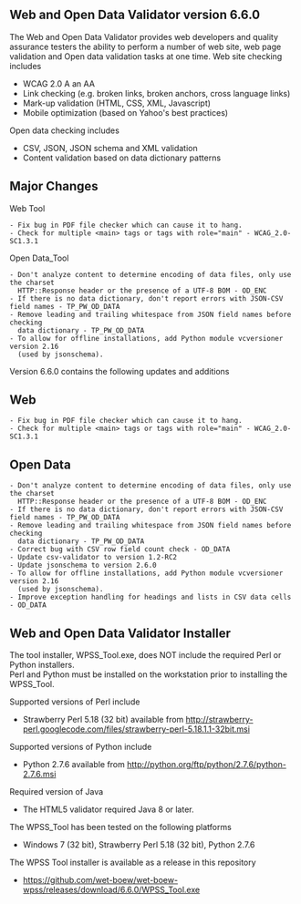 ## Web and Open Data Validator version 6.6.0

The Web and Open Data Validator provides web developers and quality assurance testers the ability to perform a number of web site, web page validation and Open data validation tasks at one time. Web site checking includes
- WCAG 2.0 A an AA
- Link checking (e.g. broken links, broken anchors, cross language links)
- Mark-up validation (HTML, CSS, XML, Javascript)
- Mobile optimization (based on Yahoo's best practices)

Open data checking includes
- CSV, JSON, JSON schema and XML validation
- Content validation based on data dictionary patterns

## Major Changes

Web Tool

```
- Fix bug in PDF file checker which can cause it to hang.
- Check for multiple <main> tags or tags with role="main" - WCAG_2.0-SC1.3.1
```

Open Data_Tool

```
- Don't analyze content to determine encoding of data files, only use the charset 
  HTTP::Response header or the presence of a UTF-8 BOM - OD_ENC
- If there is no data dictionary, don't report errors with JSON-CSV field names - TP_PW_OD_DATA
- Remove leading and trailing whitespace from JSON field names before checking 
  data dictionary - TP_PW_OD_DATA
- To allow for offline installations, add Python module vcversioner version 2.16 
  (used by jsonschema).
```

Version 6.6.0 contains the following updates and additions

## Web

```
- Fix bug in PDF file checker which can cause it to hang.
- Check for multiple <main> tags or tags with role="main" - WCAG_2.0-SC1.3.1
```

## Open Data

```
- Don't analyze content to determine encoding of data files, only use the charset 
  HTTP::Response header or the presence of a UTF-8 BOM - OD_ENC
- If there is no data dictionary, don't report errors with JSON-CSV field names - TP_PW_OD_DATA
- Remove leading and trailing whitespace from JSON field names before checking 
  data dictionary - TP_PW_OD_DATA
- Correct bug with CSV row field count check - OD_DATA
- Update csv-validator to version 1.2-RC2
- Update jsonschema to version 2.6.0
- To allow for offline installations, add Python module vcversioner version 2.16 
  (used by jsonschema).
- Improve exception handling for headings and lists in CSV data cells - OD_DATA
```

## Web and Open Data Validator Installer

The tool installer, WPSS_Tool.exe, does NOT include the required Perl or Python installers.  
Perl and Python must be installed on the workstation prior to installing the WPSS_Tool.

Supported versions of Perl include
- Strawberry Perl 5.18 (32 bit) available from http://strawberry-perl.googlecode.com/files/strawberry-perl-5.18.1.1-32bit.msi

Supported versions of Python include
- Python 2.7.6 available from http://python.org/ftp/python/2.7.6/python-2.7.6.msi

Required version of Java
- The HTML5 validator required Java 8 or later.

The WPSS_Tool has been tested on the following platforms
- Windows 7 (32 bit), Strawberry Perl 5.18 (32 bit), Python 2.7.6

The WPSS Tool installer is available as a release in this repository
- https://github.com/wet-boew/wet-boew-wpss/releases/download/6.6.0/WPSS_Tool.exe
